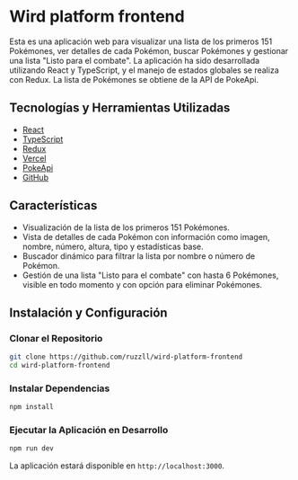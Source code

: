 # Wird platform frontend

Esta es una aplicación web para visualizar una lista de los primeros 151 Pokémones, ver detalles de cada Pokémon, buscar Pokémones y gestionar una lista "Listo para el combate". La aplicación ha sido desarrollada utilizando React y TypeScript, y el manejo de estados globales se realiza con Redux. La lista de Pokémones se obtiene de la API de PokeApi.

## Tecnologías y Herramientas Utilizadas

- [React](https://es.reactjs.org/)
- [TypeScript](https://www.typescriptlang.org/)
- [Redux](https://es.redux.js.org/)
- [Vercel](https://vercel.com/)
- [PokeApi](https://pokeapi.co/)
- [GitHub](https://github.com/)

## Características

- Visualización de la lista de los primeros 151 Pokémones.
- Vista de detalles de cada Pokémon con información como imagen, nombre, número, altura, tipo y estadísticas base.
- Buscador dinámico para filtrar la lista por nombre o número de Pokémon.
- Gestión de una lista "Listo para el combate" con hasta 6 Pokémones, visible en todo momento y con opción para eliminar Pokémones.

## Instalación y Configuración

### Clonar el Repositorio

```bash
git clone https://github.com/ruzzll/wird-platform-frontend
cd wird-platform-frontend
```

### Instalar Dependencias

```bash
npm install
```

### Ejecutar la Aplicación en Desarrollo

```bash
npm run dev
```

La aplicación estará disponible en `http://localhost:3000`.
